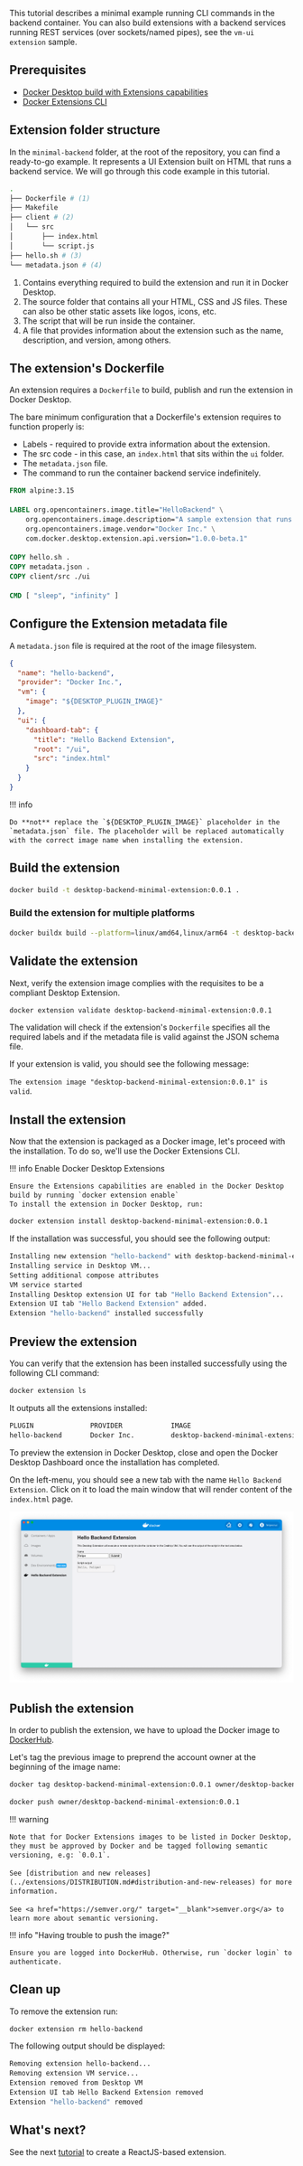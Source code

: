 This tutorial describes a minimal example running CLI commands in the backend container. You can also build extensions with a backend services running REST services (over sockets/named pipes), see the `vm-ui extension` sample.

## Prerequisites

- [Docker Desktop build with Extensions capabilities](https://github.com/docker/extensions-sdk/releases/)
- [Docker Extensions CLI](https://github.com/docker/extensions-sdk/releases/)

## Extension folder structure

In the `minimal-backend` folder, at the root of the repository, you can find a ready-to-go example. It represents a UI Extension built on HTML that runs a backend service. We will go through this code example in this tutorial.

```bash
.
├── Dockerfile # (1)
├── Makefile
├── client # (2)
│   └── src
│       ├── index.html
│       └── script.js
├── hello.sh # (3)
└── metadata.json # (4)
```

1. Contains everything required to build the extension and run it in Docker Desktop.
2. The source folder that contains all your HTML, CSS and JS files. These can also be other static assets like logos, icons, etc.
3. The script that will be run inside the container.
4. A file that provides information about the extension such as the name, description, and version, among others.

## The extension's Dockerfile

An extension requires a `Dockerfile` to build, publish and run the extension in Docker Desktop.

The bare minimum configuration that a Dockerfile's extension requires to function properly is:

- Labels - required to provide extra information about the extension.
- The src code - in this case, an `index.html` that sits within the `ui` folder.
- The `metadata.json` file.
- The command to run the container backend service indefinitely.

```Dockerfile title="Dockerfile" linenums="1"
FROM alpine:3.15

LABEL org.opencontainers.image.title="HelloBackend" \
    org.opencontainers.image.description="A sample extension that runs a shell script inside a container's Desktop VM." \
    org.opencontainers.image.vendor="Docker Inc." \
    com.docker.desktop.extension.api.version="1.0.0-beta.1"

COPY hello.sh .
COPY metadata.json .
COPY client/src ./ui

CMD [ "sleep", "infinity" ]
```

## Configure the Extension metadata file

A `metadata.json` file is required at the root of the image filesystem.

```json title="metadata.json" linenums="1"
{
  "name": "hello-backend",
  "provider": "Docker Inc.",
  "vm": {
    "image": "${DESKTOP_PLUGIN_IMAGE}"
  },
  "ui": {
    "dashboard-tab": {
      "title": "Hello Backend Extension",
      "root": "/ui",
      "src": "index.html"
    }
  }
}
```

!!! info

    Do **not** replace the `${DESKTOP_PLUGIN_IMAGE}` placeholder in the `metadata.json` file. The placeholder will be replaced automatically with the correct image name when installing the extension.

## Build the extension

```bash
docker build -t desktop-backend-minimal-extension:0.0.1 .
```

### Build the extension for multiple platforms

```bash
docker buildx build --platform=linux/amd64,linux/arm64 -t desktop-backend-minimal-extension:0.0.1 .
```

## Validate the extension

Next, verify the extension image complies with the requisites to be a compliant Desktop Extension.

```bash
docker extension validate desktop-backend-minimal-extension:0.0.1
```

The validation will check if the extension's `Dockerfile` specifies all the required labels and if the metadata file is valid against the JSON schema file.

If your extension is valid, you should see the following message:

`The extension image "desktop-backend-minimal-extension:0.0.1" is valid`.

## Install the extension

Now that the extension is packaged as a Docker image, let's proceed with the installation. To do so, we'll use the Docker Extensions CLI.

!!! info Enable Docker Desktop Extensions

    Ensure the Extensions capabilities are enabled in the Docker Desktop build by running `docker extension enable`
    To install the extension in Docker Desktop, run:

```bash
docker extension install desktop-backend-minimal-extension:0.0.1
```

If the installation was successful, you should see the following output:

```bash
Installing new extension "hello-backend" with desktop-backend-minimal-extension:0.0.1 ...
Installing service in Desktop VM...
Setting additional compose attributes
VM service started
Installing Desktop extension UI for tab "Hello Backend Extension"...
Extension UI tab "Hello Backend Extension" added.
Extension "hello-backend" installed successfully
```

## Preview the extension

You can verify that the extension has been installed successfully using the following CLI command:

```bash
docker extension ls
```

It outputs all the extensions installed:

```bash
PLUGIN              PROVIDER            IMAGE                           UI                      VM      HOST
hello-backend       Docker Inc.         desktop-backend-minimal-extension:0.0.1   1 tab(Hello Backend Extension)   Running(1)          -
```

To preview the extension in Docker Desktop, close and open the Docker Desktop Dashboard once the installation has completed.

On the left-menu, you should see a new tab with the name `Hello Backend Extension`. Click on it to load the main window that will render content of the `index.html` page.

![Backend Hello Extension](images/backend-minimal-extension.png)

## Publish the extension

In order to publish the extension, we have to upload the Docker image to [DockerHub](https://hub.docker.com).

Let's tag the previous image to preprend the account owner at the beginning of the image name:

```bash
docker tag desktop-backend-minimal-extension:0.0.1 owner/desktop-backend-minimal-extension:0.0.1
```

```bash
docker push owner/desktop-backend-minimal-extension:0.0.1
```

!!! warning

    Note that for Docker Extensions images to be listed in Docker Desktop, they must be approved by Docker and be tagged following semantic versioning, e.g: `0.0.1`.

    See [distribution and new releases](../extensions/DISTRIBUTION.md#distribution-and-new-releases) for more information.

    See <a href="https://semver.org/" target="__blank">semver.org</a> to learn more about semantic versioning.

!!! info "Having trouble to push the image?"

    Ensure you are logged into DockerHub. Otherwise, run `docker login` to authenticate.

## Clean up

To remove the extension run:

```bash
docker extension rm hello-backend
```

The following output should be displayed:

```bash
Removing extension hello-backend...
Removing extension VM service...
Extension removed from Desktop VM
Extension UI tab Hello Backend Extension removed
Extension "hello-backend" removed
```

## What's next?

See the next [tutorial](../react-extension) to create a ReactJS-based extension.
